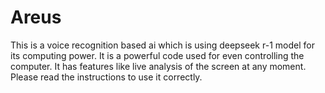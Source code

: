 # Areus
This is a voice recognition based ai which is using deepseek r-1 model for its computing power.
It is a powerful code used for even controlling the computer.
It has features like live analysis of the screen at any moment.
Please read the instructions to use it correctly.
